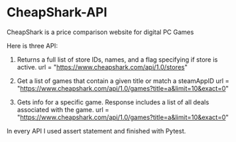 # CheapShark-API

CheapShark is a price comparison website for digital PC Games

Here is three API:
1. Returns a full list of store IDs, names, and a flag specifying if store is active.
 url = "https://www.cheapshark.com/api/1.0/stores"

2. Get a list of games that contain a given title or match a steamAppID
 url = "https://www.cheapshark.com/api/1.0/games?title=a&limit=10&exact=0" 

3. Gets info for a specific game. Response includes a list of all deals associated with the game.
 url = "https://www.cheapshark.com/api/1.0/games?title=a&limit=10&exact=0"

In every API I used assert statement and finished with Pytest.

